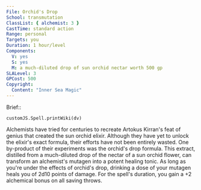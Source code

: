 ```yaml
---
File: Orchid's Drop
School: transmutation
ClassList: { alchemist: 3 }
CastTime: standard action
Range: personal
Targets: you
Duration: 1 hour/level
Components:
  V: yes
  S: yes
  M: a much-diluted drop of sun orchid nectar worth 500 gp
SLALevel: 3
GPCost: 500
Copyright:
  Content: "Inner Sea Magic"
---
```

Brief:: 

```dataviewjs
customJS.Spell.printWiki(dv)
```

Alchemists have tried for centuries to recreate Artokus Kirran's feat of genius that created the sun orchid elixir.  Although they have yet to unlock the elixir's exact formula, their efforts have not been entirely wasted. One by-product of their experiments was the orchid's drop formula. This extract, distilled from a much-diluted drop of the nectar of a sun orchid flower, can transform an alchemist's mutagen into a potent healing tonic.  As long as you're under the effects of orchid's drop, drinking a dose of your mutagen heals you of 2d10 points of damage. For the spell's duration, you gain a +2 alchemical bonus on all saving throws.
